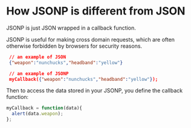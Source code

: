 # How JSONP is different from JSON

JSONP is just JSON wrapped in a callback function.

JSONP is useful for making cross domain requests, which are often otherwise forbidden by browsers for security reasons.

```json
 // an example of JSON
 {"weapon":"nunchucks","headband":"yellow"}

 // an example of JSONP
 myCallback({"weapon":"nunchucks","headband":"yellow"});
```

Then to access the data stored in your JSONP, you define the callback function:

```javascript
myCallback = function(data){
  alert(data.weapon);
};
```
